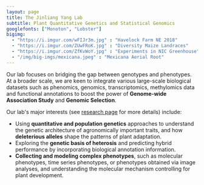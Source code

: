 ```yaml
---
layout: page
title: The Jinliang Yang Lab
subtitle: Plant Quantitative Genetics and Statistical Genomics
googlefonts: ["Monoton", "Lobster"]
bigimg:
  - "https://i.imgur.com/wFIJr3m.jpg" : "Havelock Farm NE 2018"
  - "https://i.imgur.com/ZUwFRoK.jpg" : "Diversity Maize Landraces"
  - "https://i.imgur.com/ZfKvWoY.jpg" : "Experiments in NIC Greenhouse"
  - "/img/big-imgs/mexicana.jpeg" : "Mexicana Aerial Root"
---
```


Our lab focuses on bridging the gap between genotypes and phenotypes. At a broader scale, we are keen to integrate various large-scale biological datasets such as phenomics, genomics, transcriptomics, methylomics data and functional annotations to boost the power of **Genome-wide Association Study** and **Genomic Selection**.

Our lab's major interests (see [research page](/research/) for more details) include:  
 - Using **quantitative and population genetics** approaches to understand the genetic architecture of agronomically important traits, and how **deleterious alleles** shape the patterns of plant adaptation.  
 - Exploring the **genetic basis of heterosis** and predicting hybrid performance by incorporating biological annotation information.  
 - **Collecting and modeling complex phenotypes**, such as molecular phenotypes, time series phenotypes, or phenotypes obtained via image analyses, and understanding the molecular mechanism controlling for plant development.  

